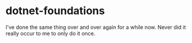 # dotnet-foundations

I've done the same thing over and over again for a while now.  Never did it really occur to me to only do it once.

